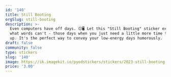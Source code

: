 ```yaml
---
id: '140'
title: Still Booting
orgSlug: still-booting
description: >-
  Even computers have off days. 😔🖥️ Let this "Still Booting" sticker express
  what words can't - those days when you just need a little more time to power
  up. It's the perfect way to convey your low-energy days humorously.
draft: false
community: false
type: stickers
slug: '140'
image: https://ik.imagekit.io/pyodstickers/stickers/2023-still-booting.png
price: '3.00'
---
```

